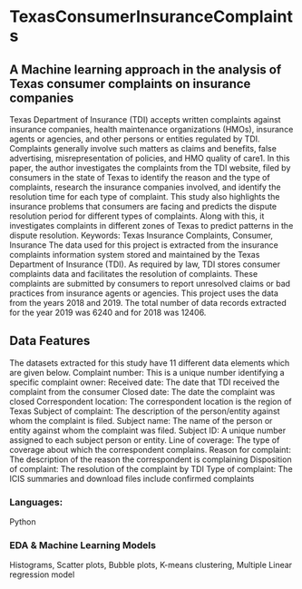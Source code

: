 # TexasConsumerInsuranceComplaints
## A Machine learning approach in the analysis of Texas consumer complaints on insurance companies
Texas Department of Insurance (TDI) accepts written complaints against insurance companies, health maintenance organizations (HMOs), insurance agents or agencies, and other persons or entities regulated by TDI. Complaints generally involve such matters as claims and benefits, false advertising, misrepresentation of policies, and HMO quality of care1. In this paper, the author investigates the complaints from the TDI website, filed by consumers in the state of Texas to identify the reason and the type of complaints, research the insurance companies involved, and identify the resolution time for each type of complaint. This study also highlights the insurance problems that consumers are facing and predicts the dispute resolution period for different types of complaints. Along with this, it investigates complaints in different zones of Texas to predict patterns in the dispute resolution.
Keywords: Texas Insurance Complaints, Consumer, Insurance
The data used for this project is extracted from the insurance complaints information system stored and maintained by the Texas Department of Insurance (TDI). As required by law, TDI stores consumer complaints data and facilitates the resolution of complaints. These complaints are submitted by consumers to report unresolved claims or bad practices from insurance agents or agencies. This project uses the data from the years 2018 and 2019. The total number of data records extracted for the year 2019 was 6240 and for 2018 was 12406.
## Data Features
The datasets extracted for this study have 11 different data elements which are given below. 
Complaint number: This is a unique number identifying a specific complaint owner:
Received date: The date that TDI received the complaint from the consumer
Closed date: The date the complaint was closed
Correspondent location: The correspondent location is the region of Texas
Subject of complaint: The description of the person/entity against whom the complaint is filed.
Subject name: The name of the person or entity against whom the complaint was filed.
Subject ID: A unique number assigned to each subject person or entity.
Line of coverage: The type of coverage about which the correspondent complains.
Reason for complaint: The description of the reason the correspondent is complaining
Disposition of complaint: The resolution of the complaint by TDI
Type of complaint: The ICIS summaries and download files include confirmed complaints
###  Languages: 
Python
### EDA & Machine Learning Models
Histograms, Scatter plots, Bubble plots, K-means clustering, Multiple Linear regression model 
